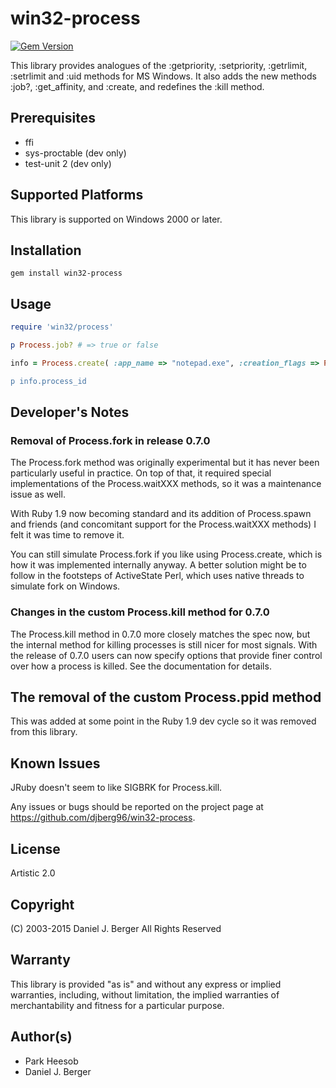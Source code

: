 # win32-process

[![Gem Version](https://badge.fury.io/rb/win32-process.svg)](https://badge.fury.io/rb/win32-process)

This library provides analogues of the :getpriority, :setpriority, :getrlimit, :setrlimit and :uid methods for MS Windows. It also adds the new methods :job?, :get_affinity, and :create, and redefines the :kill method.

## Prerequisites

- ffi
- sys-proctable (dev only)
- test-unit 2 (dev only)

## Supported Platforms

This library is supported on Windows 2000 or later.

## Installation

```
gem install win32-process
```

## Usage

```ruby
require 'win32/process'

p Process.job? # => true or false

info = Process.create( :app_name => "notepad.exe", :creation_flags => Process::DETACHED_PROCESS, :process_inherit => false, :thread_inherit => true, :cwd => "C:\" )

p info.process_id
```

## Developer's Notes

### Removal of Process.fork in release 0.7.0

The Process.fork method was originally experimental but it has never been particularly useful in practice. On top of that, it required special implementations of the Process.waitXXX methods, so it was a maintenance issue as well.

With Ruby 1.9 now becoming standard and its addition of Process.spawn and friends (and concomitant support for the Process.waitXXX methods) I felt it was time to remove it.

You can still simulate Process.fork if you like using Process.create, which is how it was implemented internally anyway. A better solution might be to follow in the footsteps of ActiveState Perl, which uses native threads to simulate fork on Windows.

### Changes in the custom Process.kill method for 0.7.0

The Process.kill method in 0.7.0 more closely matches the spec now, but the internal method for killing processes is still nicer for most signals. With the release of 0.7.0 users can now specify options that provide finer control over how a process is killed. See the documentation for details.

## The removal of the custom Process.ppid method

This was added at some point in the Ruby 1.9 dev cycle so it was removed from this library.

## Known Issues

JRuby doesn't seem to like SIGBRK for Process.kill.

Any issues or bugs should be reported on the project page at <https://github.com/djberg96/win32-process>.

## License

Artistic 2.0

## Copyright

(C) 2003-2015 Daniel J. Berger All Rights Reserved

## Warranty

This library is provided "as is" and without any express or implied warranties, including, without limitation, the implied warranties of merchantability and fitness for a particular purpose.

## Author(s)

- Park Heesob
- Daniel J. Berger
